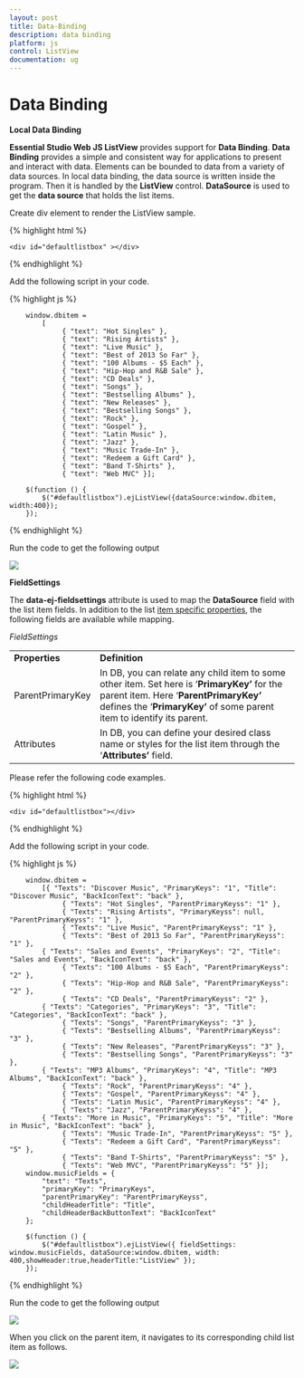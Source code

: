 ```yaml
---
layout: post
title: Data-Binding
description: data binding
platform: js
control: ListView
documentation: ug
---
```


# Data Binding

**Local Data Binding**

**Essential Studio Web JS ListView** provides support for **Data Binding**. **Data Binding** provides a simple and consistent way for applications to present and interact with data. Elements can be bounded to data from a variety of data sources. In local data binding, the data source is written inside the program. Then it is handled by the **ListView** control. **DataSource** is used to get the **data source** that holds the list items.

Create div element to render the ListView sample.



{% highlight html %}


    <div id="defaultlistbox" ></div>
    
{% endhighlight %}

Add the following script in your code.
    
{% highlight js %}

        window.dbitem =
            [
                 { "text": "Hot Singles" },
                 { "text": "Rising Artists" },
                 { "text": "Live Music" },
                 { "text": "Best of 2013 So Far" },
                 { "text": "100 Albums - $5 Each" },
                 { "text": "Hip-Hop and R&B Sale" },
                 { "text": "CD Deals" },
                 { "text": "Songs" },
                 { "text": "Bestselling Albums" },
                 { "text": "New Releases" },
                 { "text": "Bestselling Songs" },
                 { "text": "Rock" },
                 { "text": "Gospel" },
                 { "text": "Latin Music" },
                 { "text": "Jazz" },
                 { "text": "Music Trade-In" },
                 { "text": "Redeem a Gift Card" },
                 { "text": "Band T-Shirts" },
                 { "text": "Web MVC" }];
                 
        $(function () {
            $("#defaultlistbox").ejListView({dataSource:window.dbitem, width:400});
        });


{% endhighlight %}





Run the code to get the following output

![]("/js/ListView/Data-Binding_images/Data-Binding_img1.png") 

**FieldSettings**

The **data-ej-fieldsettings** attribute is used to map the **DataSource** field with the list item fields. In addition to the list [item specific properties](/js/listview/grouped-list), the following fields are available while mapping.

_FieldSettings_

<table>
<tr>
<td>
<b>Properties</b></td><td>
<b>Definition</b></td></tr>
<tr>
<td>
ParentPrimaryKey</td><td>
In DB, you can relate any child item to some other item. Set here is ‘<b>PrimaryKey’</b> for the parent item. Here ‘<b>ParentPrimaryKey’</b> defines the ‘<b>PrimaryKey’</b> of some parent item to identify its parent.</td></tr>
<tr>
<td>
Attributes</td><td>
In DB, you can define your desired class name or styles for the list item through the ‘<b>Attributes’</b> field.</td></tr>
</table>


Please refer the following code examples.

{% highlight html %}


    <div id="defaultlistbox"></div> 

  
{% endhighlight %}

Add the following script in your code.
    
{% highlight js %}
 
        window.dbitem =
            [{ "Texts": "Discover Music", "PrimaryKeys": "1", "Title": "Discover Music", "BackIconText": "back" },
                 { "Texts": "Hot Singles", "ParentPrimaryKeyss": "1" },
                 { "Texts": "Rising Artists", "PrimaryKeyss": null, "ParentPrimaryKeyss": "1" },
                 { "Texts": "Live Music", "ParentPrimaryKeyss": "1" },
                 { "Texts": "Best of 2013 So Far", "ParentPrimaryKeyss": "1" },
            { "Texts": "Sales and Events", "PrimaryKeys": "2", "Title": "Sales and Events", "BackIconText": "back" },
                 { "Texts": "100 Albums - $5 Each", "ParentPrimaryKeyss": "2" },
                 { "Texts": "Hip-Hop and R&B Sale", "ParentPrimaryKeyss": "2" },
                 { "Texts": "CD Deals", "ParentPrimaryKeyss": "2" },
            { "Texts": "Categories", "PrimaryKeys": "3", "Title": "Categories", "BackIconText": "back" },
                 { "Texts": "Songs", "ParentPrimaryKeyss": "3" },
                 { "Texts": "Bestselling Albums", "ParentPrimaryKeyss": "3" },
                 { "Texts": "New Releases", "ParentPrimaryKeyss": "3" },
                 { "Texts": "Bestselling Songs", "ParentPrimaryKeyss": "3" },
            { "Texts": "MP3 Albums", "PrimaryKeys": "4", "Title": "MP3 Albums", "BackIconText": "back" },
                 { "Texts": "Rock", "ParentPrimaryKeyss": "4" },
                 { "Texts": "Gospel", "ParentPrimaryKeyss": "4" },
                 { "Texts": "Latin Music", "ParentPrimaryKeyss": "4" },
                 { "Texts": "Jazz", "ParentPrimaryKeyss": "4" },
            { "Texts": "More in Music", "PrimaryKeys": "5", "Title": "More in Music", "BackIconText": "back" },
                 { "Texts": "Music Trade-In", "ParentPrimaryKeyss": "5" },
                 { "Texts": "Redeem a Gift Card", "ParentPrimaryKeyss": "5" },
                 { "Texts": "Band T-Shirts", "ParentPrimaryKeyss": "5" },
                 { "Texts": "Web MVC", "ParentPrimaryKeyss": "5" }];
        window.musicFields = {
            "text": "Texts",
            "primaryKey": "PrimaryKeys",
            "parentPrimaryKey": "ParentPrimaryKeyss",
            "childHeaderTitle": "Title",
            "childHeaderBackButtonText": "BackIconText"
        };
        
        $(function () {
            $("#defaultlistbox").ejListView({ fieldSettings: window.musicFields, dataSource:window.dbitem, width: 400,showHeader:true,headerTitle:"ListView" });
        });


{% endhighlight %}



Run the code to get the following output

![]("/js/ListView/Data-Binding_images/Data-Binding_img2.png") 


When you click on the parent item, it navigates to its corresponding child list item as follows.



![]("/js/ListView/Data-Binding_images/Data-Binding_img3.png") 

